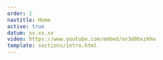 ```yaml
---
order: 1
navtitle: Home
active: true
datum: xx.xx.xx
video: https://www.youtube.com/embed/ov3d0bxzkhw
template: sections/intro.html
---
```

